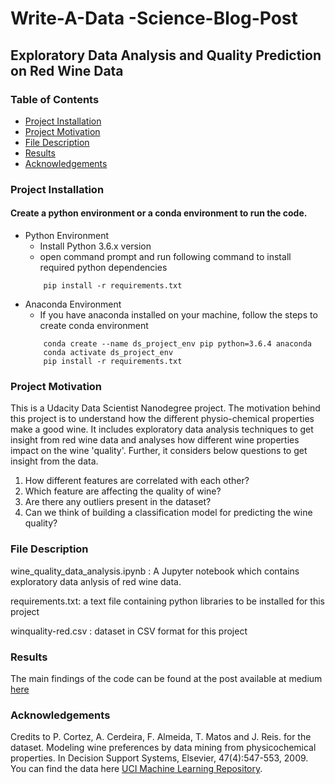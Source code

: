 # Write-A-Data -Science-Blog-Post
## Exploratory Data Analysis and Quality Prediction on Red Wine Data
  
### Table of Contents
- [Project Installation](#installation)
- [Project Motivation](#motivation)
- [File Description](#file_description)
- [Results](#results)
- [Acknowledgements](#acknowledgements)

### Project Installation <a name="installation"></a>
#### Create a python environment or a conda environment to run the code.
 -  Python Environment
    - Install Python 3.6.x version 
    - open command prompt and run following command to install required python dependencies
    ``` 
        pip install -r requirements.txt
    ``` 
 - Anaconda Environment
    - If you have anaconda installed on your machine, follow the steps to create conda environment
    ```
        conda create --name ds_project_env pip python=3.6.4 anaconda
        conda activate ds_project_env
        pip install -r requirements.txt
    ```
 
### Project Motivation <a name="motivation"></a>
This is a Udacity Data Scientist Nanodegree project. The motivation behind this project is to understand how the different physio-chemical properties make a good wine. 
It includes exploratory data analysis techniques to get insight from red wine data and analyses how different wine properties impact on the wine 'quality'. 
Further, it considers below questions to get insight from the data.
1. How different features are correlated with each other?
2. Which feature are affecting the quality of wine?
3. Are there any outliers present in the dataset?
4. Can we think of building a classification model for predicting the wine quality?

### File Description <a name="file_description"></a>
wine_quality_data_analysis.ipynb : A Jupyter notebook which contains exploratory data anlysis of red wine data.

requirements.txt: a text file containing python libraries to be installed for this project

winquality-red.csv : dataset in CSV format for this project 

### Results <a name="results"></a>
The main findings of the code can be found at the post available at medium [here](https://medium.com/@deshmukhps95/exploratory-data-analysis-and-quality-prediction-on-red-wine-data-55a6f5936a6b)

### Acknowledgements<a name="acknowledgements"></a>
Credits to P. Cortez, A. Cerdeira, F. Almeida, T. Matos and J. Reis. for the dataset. Modeling wine preferences by data mining from physicochemical properties. 
In Decision Support Systems, Elsevier, 47(4):547-553, 2009.
You can find the data here [UCI Machine Learning Repository](https://archive.ics.uci.edu/ml/datasets/wine+quality).